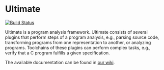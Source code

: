 # Ultimate
[![Build Status](https://travis-ci.org/ultimate-pa/ultimate.svg)](https://travis-ci.org/ultimate-pa/ultimate)

Ultimate is a program analysis framework. Ultimate consists of several plugins that perform steps of a program analysis, e.g., parsing source code, transforming programs from one representation to another, or analyzing programs. Toolchains of these plugins can perform complex tasks, e.g., verify that a C program fulfills a given specification.

The available documentation can be found in [our wiki](https://github.com/ultimate-pa/ultimate/wiki).
